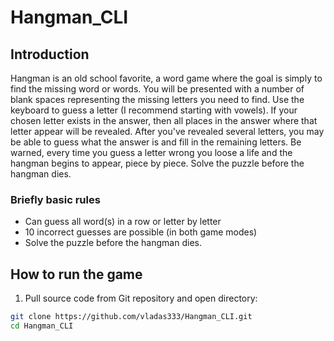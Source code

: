 # Hangman_CLI
## Introduction
Hangman is an old school favorite, a word game where the goal is simply to find the missing word or words.
You will be presented with a number of blank spaces representing the missing letters you need to find.
Use the keyboard to guess a letter (I recommend starting with vowels).
If your chosen letter exists in the answer, then all places in the answer where that letter appear will be revealed.
After you've revealed several letters, you may be able to guess what the answer is and fill in the remaining letters.
Be warned, every time you guess a letter wrong you loose a life and the hangman begins to appear, piece by piece.
Solve the puzzle before the hangman dies.

### Briefly basic rules
* Can guess all word(s) in a row or letter by letter
* 10 incorrect guesses are possible (in both game modes)
* Solve the puzzle before the hangman dies.

## How to run the game
1. Pull source code from Git repository and open directory:
```bash
git clone https://github.com/vladas333/Hangman_CLI.git
cd Hangman_CLI
```

